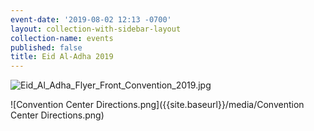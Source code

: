```yaml
---
event-date: '2019-08-02 12:13 -0700'
layout: collection-with-sidebar-layout
collection-name: events
published: false
title: Eid Al-Adha 2019
---
```

![Eid_Al_Adha_Flyer_Front_Convention_2019.jpg]({{site.baseurl}}/media/Eid_Al_Adha_Flyer_Front_Convention_2019.jpg)

![Convention Center Directions.png]({{site.baseurl}}/media/Convention Center Directions.png)
